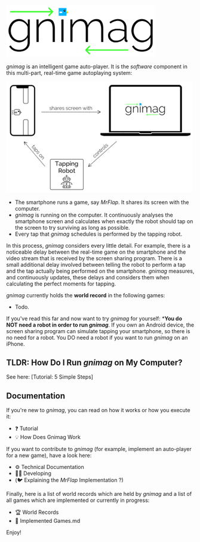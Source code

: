 <img src="Documentation/Resources/gnimag.pdf" width="400">



_gnimag_ is an intelligent game auto-player. It is the _software_ component in this multi-part, real-time game autoplaying system:



<img src="Documentation/Resources/FunctionalDiagram.png" width="500">



- The smartphone runs a game, say _MrFlap_. It shares its screen with the computer.
- _gnimag_ is running on the computer. It continuously analyses the smartphone screen and calculates when exactly the robot should tap on the screen to try surviving as long as possible.
- Every tap that _gnimag_ schedules is performed by the tapping robot.

In this process, _gnimag_ considers every little detail. For example, there is a noticeable delay between the real-time game on the smartphone and the video stream that is received by the screen sharing program. There is a small additional delay involved between telling the robot to perform a tap and the tap actually being performed on the smartphone. _gnimag_ measures, and continuously updates, these delays and considers them when calculating the perfect moments for tapping.



_gnimag_ currently holds the **world record** in the following games:

- Todo.



If you've read this far and now want to try _gnimag_ for yourself: ***You do NOT need a robot in order to run _gnimag_**. If you own an Android device, the screen sharing program can simulate tapping your smartphone, so there is no need for a robot. You DO need a robot if you want to run _gnimag_ on an iPhone.



## TLDR: How Do I Run _gnimag_ on My Computer?

See here: [Tutorial: 5 Simple Steps]



## Documentation

If you're new to _gnimag_, you can read on how it works or how you execute it:

- ❓ Tutorial
- 💡 How Does Gnimag Work

If you want to contribute to _gnimag_ (for example, implement an auto-player for a new game), have a look here:

- ⚙️ Technical Documentation
- 👩‍💻 Developing
- (🐦 Explaining the _MrFlap_ Implementation ?)

Finally, here is a list of world records which are held by _gnimag_ and a list of all games which are implemented or currently in progress:

+ 🏆 World Records
+ 🎳 Implemented Games.md



Enjoy!